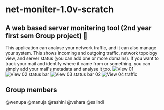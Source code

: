 # net-moniter-1.0v-scratch
A web based server monitering tool (2nd year first sem Group project) 🐧
-----------------------------------------------------------------------

This application can analyse your network traffic, and it can also manage your system. This shows incoming and outgoing traffic, network topology view, and server status (you can add one or more domains). If you want to track your mail and identify where it came from or something, you can simply add your mail's metadata and analyse it too.
![View 01](https://pbs.twimg.com/media/Fk41Z-LXwAE9p98?format=jpg&name=large)
![View 02 status bar](https://pbs.twimg.com/media/Fk41xiXWYAAPRCQ?format=png&name=large)
![View 03 status bar 02 ](https://pbs.twimg.com/media/Fk42ukuXgAE8qul?format=jpg&name=large)
![View 04 traffic](https://pbs.twimg.com/media/Fk44Y6sWAAEQwhY?format=png&name=medium)

Group members
--------------
@wenupa 
@manuja 
@rashini 
@vehara 
@salindi

